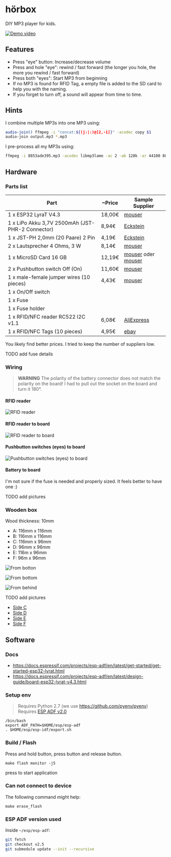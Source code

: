 # hörbox

DIY MP3 player for kids.

[![Demo video](./doc/demo.png)](https://youtu.be/Yf6WE-lvUVw)

## Features

* Press "eye" button: Increase/decrease volume
* Press and hole "eye": rewind / fast forward (the longer you hole, the more you rewind / fast forward)
* Press both "eyes": Start MP3 from beginning
* If no MP3 is found for RFID Tag, a empty file is added to the SD card to help you with the naming.
* If you forget to turn off, a sound will appear from time to time.

## Hints


I combine multiple MP3s into one MP3 using:
```bash
audio-join() ffmpeg -i "concat:${(j:|:)@[2,-1]}" -acodec copy $1
audio-join output.mp3 *.mp3
```

I pre-process all my MP3s using:
```bash
ffmpeg -i 8853ade395.mp3 -acodec libmp3lame -ac 2 -ab 128k -ar 44100 8853ade395_.mp3
```

## Hardware

### Parts list

| Part                                             | ~Price | Sample Supplier |
| ------------------------------------------------ | ------ | --------------- |
| 1 x ESP32 LyraT V4.3                             | 18,00€ | [mouser](https://www.mouser.de/ProductDetail/356-ESP32-LYRAT) |
| 1 x LiPo Akku 3,7V 2500mAh (JST-PHR-2 Connector) |  8,94€ | [Eckstein](https://eckstein-shop.de/LiPoAkkuLithium-IonPolymerBatterie32C7V2500mAhJST-PHConnector) |
| 1 x JST-PH 2,0mm (20 Paare) 2 Pin                |  4,19€ | [Eckstein](https://eckstein-shop.de/JST-PH22C0mmStecker26DrahtmitJST-PHBuchseKit20Paare2Pin) |
| 2 x Lautsprecher 4 Ohms, 3 W                     |  8,14€ | [mouser](https://www.mouser.de/ProductDetail/665-AS07104PO-R) |
| 1 x MicroSD Card 16 GB                           | 12,19€ | [mouser](https://www.mouser.de/ProductDetail/467-SDSDQAB-016G-J) oder [mouser](https://www.mouser.de/ProductDetail/467-SDSDQAB-016G) |
| 2 x Pushbutton switch Off (On)                   | 11,60€ | [mouser](https://www.mouser.de/ProductDetail/612-PV2F240NN) |
| 1 x male-female jumper wires (10 pieces)         |  4,43€ | [mouser](https://mou.sr/3SfRufG) |
| 1 x On/Off switch                                |        | | 
| 1 x Fuse                                         |        | |
| 1 x Fuse holder                                  |        | |
| 1 x RFID/NFC reader RC522 I2C v1.1               |  6,08€ | [AliExpress](https://de.aliexpress.com/item/32790073855.html) |
| 1 x RFID/NFC Tags (10 pieces)                    |  4,95€ | [ebay](https://www.ebay.de/itm/10-Stuck-NFC-Tags-Sticker-13-56MHz-Ntag213-rund-25mm-ISO14443A-NTAG-213/123385943615?hash=item1cba60163f:g:PHIAAOSwxORdrI~e) |

You likely find better prices. I tried to keep the number of suppliers low.

TODO add fuse details

### Wiring

> **WARNING**
> The polarity of the battery connector does not match the polarity on the board! I had to pull out the socket on the board and turn it 180°.

#### RFID reader

![RFID reader](./doc/wiring-rfid-reader.jpg)

#### RFID reader to board

![RFID reader to board](./doc/wiring-rfid-board.jpg)

#### Pushbutton switches (eyes) to board

![Pushbutton switches (eyes) to board](./doc/wiring-eyes.jpg)

#### Battery to board

I'm not sure if the fuse is needed and properly sized. It feels better to have one :)

TODO add pictures

### Wooden box

Wood thickness: 10mm

* A: 116mm x 116mm
* B: 116mm x 116mm
* C: 116mm x 96mm
* D: 96mm x 96mm
* E: 116m x 96mm
* F: 96m x 96mm

![From botton](./doc/box-from-bottom.png)

![From bottom](./doc/box-from-top.png)

![From behind](./doc/box-from-behind.png)

TODO add pictures

* [Side C](./doc/box-c.pdf)
* [Side D](./doc/box-d.pdf)
* [Side E](./doc/box-e.pdf)
* [Side F](./doc/box-f.pdf)

## Software 

### Docs

* https://docs.espressif.com/projects/esp-adf/en/latest/get-started/get-started-esp32-lyrat.html
* https://docs.espressif.com/projects/esp-adf/en/latest/design-guide/board-esp32-lyrat-v4.3.html


### Setup env

> Requires Python 2.7 (we use https://github.com/pyenv/pyenv)
> Requires [ESP ADF v2.0](https://docs.espressif.com/projects/esp-adf/en/v2.0/get-started/index.html)

```
/bin/bash
export ADF_PATH=$HOME/esp/esp-adf
. $HOME/esp/esp-idf/export.sh
```

### Build / Flash

Press and hold <Boot> button, press <Reset> button and release <Boot> button.

```
make flash monitor -j5
```

press <Reset> to start application

### Can not connect to device

The following command might help:

```
make erase_flash
```

### ESP ADF version used

Inside `~/esp/esp-adf`:

```bash
git fetch
git checkout v2.5
git submodule update --init --recursive
```
